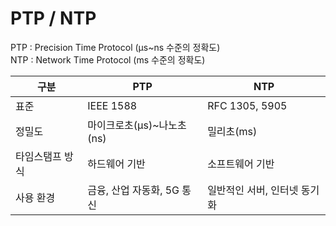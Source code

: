 # PTP / NTP
PTP : Precision Time Protocol (μs~ns 수준의 정확도)  
NTP : Network Time Protocol (ms 수준의 정확도)  

|구분|PTP|NTP|
|--|--|--|
|표준|IEEE 1588|RFC 1305, 5905|
|정밀도|마이크로초(μs)~나노초(ns)|밀리초(ms)|
|타임스탬프 방식|하드웨어 기반|소프트웨어 기반|
|사용 환경|금융, 산업 자동화, 5G 통신|일반적인 서버, 인터넷 동기화|